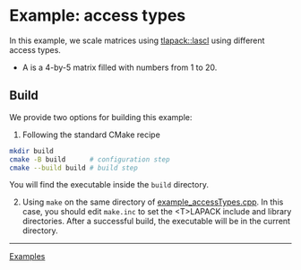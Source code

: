 # Example: access types

In this example, we scale matrices using [tlapack::lascl](../../include/lapack/lascl.hpp) using different access types.

- A is a 4-by-5 matrix filled with numbers from 1 to 20.

## Build

We provide two options for building this example:

1. Following the standard CMake recipe

```sh
mkdir build
cmake -B build      # configuration step
cmake --build build # build step
```

You will find the executable inside the `build` directory.

2. Using `make` on the same directory of [example_accessTypes.cpp](example_accessTypes.cpp). In this case, you should edit `make.inc` to set the \<T\>LAPACK include and library directories. After a successful build, the executable will be in the current directory.

---

[Examples](../README.md#accessTypes)